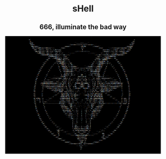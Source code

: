<div align="center">
<h1>sHell</h1>
<h2>666, illuminate the bad way</h2>
<img src="./Assets/sHell-icon.png"/>
</div>


